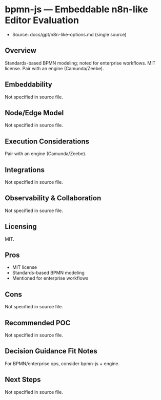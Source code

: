 # bpmn-js — Embeddable n8n-like Editor Evaluation

- Source: docs/gpt/n8n-like-options.md (single source)

## Overview

Standards-based BPMN modeling; noted for enterprise workflows. MIT license. Pair with an engine (Camunda/Zeebe).

## Embeddability

Not specified in source file.

## Node/Edge Model

Not specified in source file.

## Execution Considerations

Pair with an engine (Camunda/Zeebe).

## Integrations

Not specified in source file.

## Observability & Collaboration

Not specified in source file.

## Licensing

MIT.

## Pros

- MIT license
- Standards-based BPMN modeling
- Mentioned for enterprise workflows

## Cons

Not specified in source file.

## Recommended POC

Not specified in source file.

## Decision Guidance Fit Notes

For BPMN/enterprise ops, consider bpmn-js + engine.

## Next Steps

Not specified in source file.
